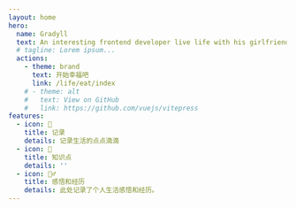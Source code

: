 ```yaml
---
layout: home
hero:
  name: Gradyll
  text: An interesting frontend developer live life with his girlfriend.
  # tagline: Lorem ipsum...
  actions:
    - theme: brand
      text: 开始幸福吧
      link: /life/eat/index
    # - theme: alt
    #   text: View on GitHub
    #   link: https://github.com/vuejs/vitepress
features:
  - icon: 📝
    title: 记录
    details: 记录生活的点点滴滴
  - icon: 📖
    title: 知识点
    details: ''
  - icon: 🧘‍♂️
    title: 感悟和经历
    details: 此处记录了个人生活感悟和经历。
---
```


<style>
.VPHome .VPHero{
  display: flex;
  justify-content: center;
  align-items: center;

}
.VPHero .actions {
  display: flex;
  justify-content: 'center';
  align-items: center
}
.VPHero  .main .text{

}
</style>